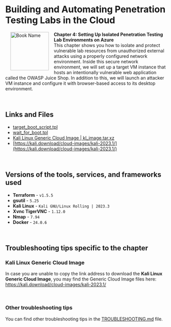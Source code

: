 # Building and Automating Penetration Testing Labs in the Cloud

<a href="https://www.packtpub.com/product/building-and-automating-penetration-testing-labs-in-the-cloud/9781837632398"><img src="https://content.packt.com/B19755/cover_image_small.jpg" alt="Book Name" height="120px" align="left" style="margin: 0px 15px; border-color: white; border-style: solid; border-width: 1px;"></a>

**Chapter 4: Setting Up Isolated Penetration Testing Lab Environments on Azure** <br />
This chapter shows you how to isolate and protect vulnerable lab resources from unauthorized external attacks using a properly configured network environment. Inside this secure network environment, we will set up a target VM instance that hosts an intentionally vulnerable web application called the OWASP Juice Shop. In addition to this, we will launch an attacker VM instance and configure it with browser-based access to its desktop environment.

<br />

## Links and Files

- [target_boot_script.tpl](https://raw.githubusercontent.com/PacktPublishing/Building-Penetration-Testing-Labs-in-the-Cloud/main/ch04/pentest_lab/target_vm/target_boot_script.tpl)
- [wait_for_boot.tpl](https://raw.githubusercontent.com/PacktPublishing/Building-Penetration-Testing-Labs-in-the-Cloud/main/ch04/pentest_lab/target_vm/wait_for_boot.tpl)
- [Kali Linux Generic Cloud Image | kl_image.tar.xz](https://kali.download/cloud-images/kali-2023.1/kali-linux-2023.1-cloud-genericcloud-amd64.tar.xz)
- [https://kali.download/cloud-images/kali-2023.1/](https://kali.download/cloud-images/kali-2023.1/)

<br />

## Versions of the tools, services, and frameworks used 

- **Terraform** - `v1.5.5`
- **gsutil** - `5.25`
- **Kali Linux** - `Kali GNU/Linux Rolling | 2023.3`
- **Xvnc TigerVNC** - `1.12.0`
- **Nmap** - `7.94`
- **Docker** - `24.0.6`

<br />

## Troubleshooting tips specific to the chapter

### Kali Linux Generic Cloud Image

In case you are unable to copy the link address to download the **Kali Linux Generic Cloud Image**, you may find the Generic Cloud Image files here: https://kali.download/cloud-images/kali-2023.1/

<br />

### Other troubleshooting tips

You can find other troubleshooting tips in the [TROUBLESHOOTING.md](../TROUBLESHOOTING.md) file.